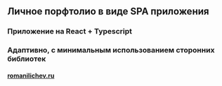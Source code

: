## Личное порфтолио в виде SPA приложения

### Приложение на React + Typescript
### Адаптивно, с минимальным использованием сторонних библиотек 
#### [romanilichev.ru](romanilichev.ru "Сайт-портфолио")  
